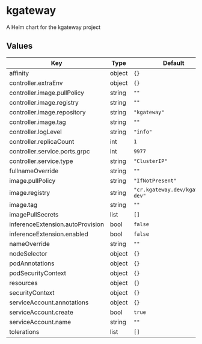 # kgateway

A Helm chart for the kgateway project

## Values

| Key | Type | Default | Description |
|-----|------|---------|-------------|
| affinity | object | `{}` |  |
| controller.extraEnv | object | `{}` |  |
| controller.image.pullPolicy | string | `""` |  |
| controller.image.registry | string | `""` |  |
| controller.image.repository | string | `"kgateway"` |  |
| controller.image.tag | string | `""` |  |
| controller.logLevel | string | `"info"` |  |
| controller.replicaCount | int | `1` |  |
| controller.service.ports.grpc | int | `9977` |  |
| controller.service.type | string | `"ClusterIP"` |  |
| fullnameOverride | string | `""` |  |
| image.pullPolicy | string | `"IfNotPresent"` |  |
| image.registry | string | `"cr.kgateway.dev/kgateway-dev"` |  |
| image.tag | string | `""` |  |
| imagePullSecrets | list | `[]` |  |
| inferenceExtension.autoProvision | bool | `false` |  |
| inferenceExtension.enabled | bool | `false` |  |
| nameOverride | string | `""` |  |
| nodeSelector | object | `{}` |  |
| podAnnotations | object | `{}` |  |
| podSecurityContext | object | `{}` |  |
| resources | object | `{}` |  |
| securityContext | object | `{}` |  |
| serviceAccount.annotations | object | `{}` |  |
| serviceAccount.create | bool | `true` |  |
| serviceAccount.name | string | `""` |  |
| tolerations | list | `[]` |  |

